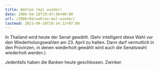 ```yaml
---
title: Wahlen (mal wieder)
date: 2006-04-18T19:47:49+00:00
url: /2006/04/wahlen-mal-wieder/
lastmod: 2023-09-10T19:14:12+07:00
---
```

In Thailand wird heute der Senat gewählt. (Sehr intelligent diese Wahl _vor_ den Wiederholungswahlen am 23. April zu halten. Dann darf vermutlich in den Provinzen, in denen wiederholt gewählt wird auch die Senatswahl wiederholt werden.)

Jedenfalls haben die Banken heute geschlossen. Zwinker.
